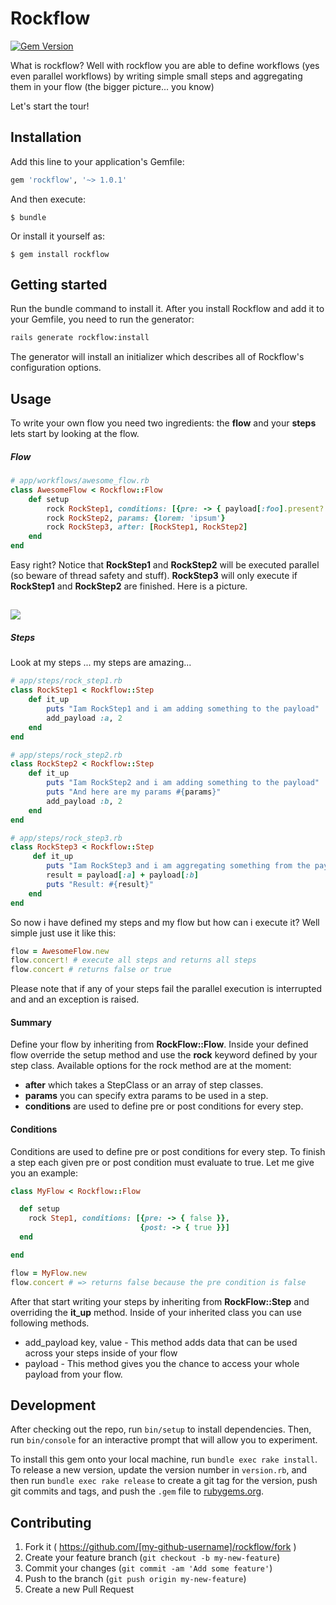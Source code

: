 # Rockflow
[![Gem Version](https://badge.fury.io/rb/rockflow.svg)](http://badge.fury.io/rb/rockflow)

What is rockflow? Well with rockflow you are able to define workflows (yes even parallel workflows) by writing simple small steps and aggregating them in your flow (the bigger picture... you know)

Let's start the tour!

## Installation

Add this line to your application's Gemfile:

```ruby
gem 'rockflow', '~> 1.0.1'
```

And then execute:

    $ bundle

Or install it yourself as:

    $ gem install rockflow

## Getting started
Run the bundle command to install it.
After you install Rockflow and add it to your Gemfile, you need to run the generator:

```bash
rails generate rockflow:install
```
The generator will install an initializer which describes all of Rockflow's configuration options.

## Usage

To write your own flow you need two ingredients: the **flow** and your **steps** lets start by looking at the flow.

##### Flow
```ruby
# app/workflows/awesome_flow.rb
class AwesomeFlow < Rockflow::Flow
    def setup
        rock RockStep1, conditions: [{pre: -> { payload[:foo].present? }}]
        rock RockStep2, params: {lorem: 'ipsum'}
        rock RockStep3, after: [RockStep1, RockStep2]
    end
end
```
Easy right? Notice that **RockStep1** and **RockStep2** will be executed parallel (so beware of thread safety and stuff). **RockStep3** will only execute if **RockStep1** and **RockStep2** are finished.
Here is a picture.

## [![](http://i.imgur.com/7BrU2kT.png)](https://qurasoft.de)
##### Steps
Look at my steps ... my steps are amazing...
```ruby
# app/steps/rock_step1.rb
class RockStep1 < Rockflow::Step
    def it_up
        puts "Iam RockStep1 and i am adding something to the payload"
        add_payload :a, 2
    end
end
```
```ruby
# app/steps/rock_step2.rb
class RockStep2 < Rockflow::Step
    def it_up
        puts "Iam RockStep2 and i am adding something to the payload"
        puts "And here are my params #{params}"
        add_payload :b, 2
    end
end
```

```ruby
# app/steps/rock_step3.rb
class RockStep3 < Rockflow::Step
     def it_up
        puts "Iam RockStep3 and i am aggregating something from the payload"
        result = payload[:a] + payload[:b]
        puts "Result: #{result}"
    end
end
```
So now i have defined my steps and my flow but how can i execute it? Well simple just use it like this:

```ruby
flow = AwesomeFlow.new
flow.concert! # execute all steps and returns all steps
flow.concert # returns false or true
```

Please note that if any of your steps fail the parallel execution is interrupted and and an exception is raised. 

#### Summary
Define your flow by inheriting from **RockFlow::Flow**. Inside your defined flow override the setup method and use the **rock** keyword defined by your step class. Available options for the rock method are at the moment:
- **after** which takes a StepClass or an array of step classes.
- **params** you can specify extra params to be used in a step.
- **conditions** are used to define pre or post conditions for every step.

#### Conditions 
Conditions are used to define pre or post conditions for every step. To finish a step each given pre or post condition must evaluate to true. 
Let me give you an example:
```ruby 
class MyFlow < Rockflow::Flow

  def setup
    rock Step1, conditions: [{pre: -> { false }},
                             {post: -> { true }}]
  end

end

flow = MyFlow.new
flow.concert # => returns false because the pre condition is false
```

After that start writing your steps by inheriting from **RockFlow::Step** and overriding the **it_up** method. Inside of your inherited class you can use following methods.

- add_payload key, value - This method adds data that can be used across your steps inside of your flow
- payload - This method gives you the chance to access your whole payload from your flow.

## Development

After checking out the repo, run `bin/setup` to install dependencies. Then, run `bin/console` for an interactive prompt that will allow you to experiment.

To install this gem onto your local machine, run `bundle exec rake install`. To release a new version, update the version number in `version.rb`, and then run `bundle exec rake release` to create a git tag for the version, push git commits and tags, and push the `.gem` file to [rubygems.org](https://rubygems.org).

## Contributing

1. Fork it ( https://github.com/[my-github-username]/rockflow/fork )
2. Create your feature branch (`git checkout -b my-new-feature`)
3. Commit your changes (`git commit -am 'Add some feature'`)
4. Push to the branch (`git push origin my-new-feature`)
5. Create a new Pull Request
